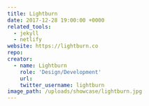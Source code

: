 ```yaml
---
title: Lightburn
date: 2017-12-28 19:00:00 +0000
related_tools:
  - jekyll
  - netlify
website: https://lightburn.co
repo:
creator:
  - name: Lightburn
    role: 'Design/Development'
    url:
    twitter_username: lightburn
image_path: /uploads/showcase/lightburn.jpg
---
```

